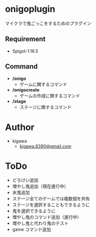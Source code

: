 # onigoplugin

マイクラで鬼ごっこをするためのプラグイン

## Requirement

* Spigot-1.16.5

## Command

- **/onigo**
    - ゲームに関するコマンド
- **/onigocreate**
    - ゲームの作成に関するコマンド
- **/stage**
    - ステージに関するコマンド

# Author

* kigawa
    * kigawa.8390@gmail.com

# ToDo

* どろけい追加
* 増やし鬼追加（現在進行中）
* 氷鬼追加
* ステージ全てのゲームでは複数個を共有
* ステージを選択することもできるように
* 鬼を選択できるように
* 増やし鬼のコマンド追加（進行中）
* 増やし鬼と代わり鬼のテスト
* game コマンド追加